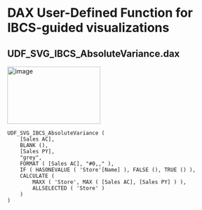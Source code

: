 # DAX User-Defined Function for IBCS-guided visualizations
## UDF_SVG_IBCS_AbsoluteVariance.dax
<img width="212" height="131" alt="image" src="https://github.com/user-attachments/assets/e3b1245b-28be-4db2-8ff8-00022f21d341" />

```
UDF_SVG_IBCS_AbsoluteVariance (
    [Sales AC],
    BLANK (),
    [Sales PY],
    "grey",
    FORMAT ( [Sales AC], "#0,," ),
    IF ( HASONEVALUE ( 'Store'[Name] ), FALSE (), TRUE () ),
    CALCULATE (
        MAXX ( 'Store', MAX ( [Sales AC], [Sales PY] ) ),
        ALLSELECTED ( 'Store' )
    )
)
```
